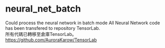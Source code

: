 # neural_net_batch
Could process the neural network in batch mode
All Neural Network code has been transfered to repository TensorLab.<br>
所有代碼已轉移至倉庫TensorLab。<br>
https://github.com/AuroraKarow/TensorLab
